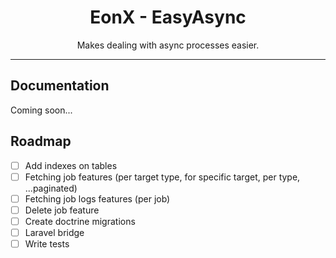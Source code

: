 <div align="center">
    <h1>EonX - EasyAsync</h1>
    <p>Makes dealing with async processes easier.</p>
</div>

---

## Documentation

Coming soon...

## Roadmap

- [ ] Add indexes on tables
- [ ] Fetching job features (per target type, for specific target, per type, ...paginated)
- [ ] Fetching job logs features (per job)
- [ ] Delete job feature
- [ ] Create doctrine migrations
- [ ] Laravel bridge
- [ ] Write tests
